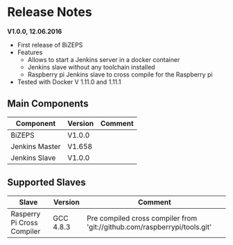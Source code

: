 # Release Notes
**V1.0.0, 12.06.2016**

- First release of BiZEPS
- Features
  - Allows to start a Jenkins server in a docker container
  - Jenkins slave without any toolchain installed
  - Raspberry pi Jenkins slave to cross compile for the Raspberry pi
- Tested with Docker V 1.11.0 and 1.11.1

##  Main Components

| Component       | Version | Comment |
|-----------------|---------|---------|
| BiZEPS          | V1.0.0  | |
| Jenkins Master  | V1.658  | |
| Jenkins Slave   | V1.0.0  | |

##  Supported Slaves

| Slave                       | Version   | Comment |
|-----------------------------|-----------|---------|
| Rasperry Pi Cross Compiler  | GCC 4.8.3 | Pre compiled cross compiler from 'git://github.com/raspberrypi/tools.git' |
